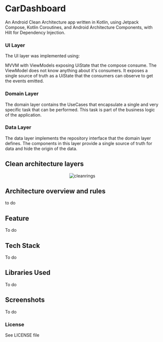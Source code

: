 # CarDashboard

An Android Clean Architecture app written in Kotlin, using Jetpack Compose, Kotlin Coroutines, and Android Architecture Components, with Hilt for Dependency Injection.

### UI Layer

The UI layer was implemented using:

MVVM with ViewModels exposing UiState that the compose consume. The ViewModel does not know anything about it's consumers.
It exposes a single source of truth as a UiState that the consumers can observe to get the events emitted.


### Domain Layer

The domain layer contains the UseCases that encapsulate a single and very specific task that can be performed. This task is part of the business logic of the application. 


### Data Layer

The data layer implements the repository interface that the domain layer defines. The components in this layer provide a single source of truth for data and hide the origin of the data.


## Clean architecture layers

<p align="center">
    <img src="[images/rings.png](https://github.com/user-attachments/assets/36f59221-701c-4fb7-8543-aeaf8acb3837)" alt="cleanrings"/>
</p>

## Architecture overview and rules

to do

## Feature

To do

## Tech Stack

To do


## Libraries Used

To do

## Screenshots

To do

### License

See LICENSE file

